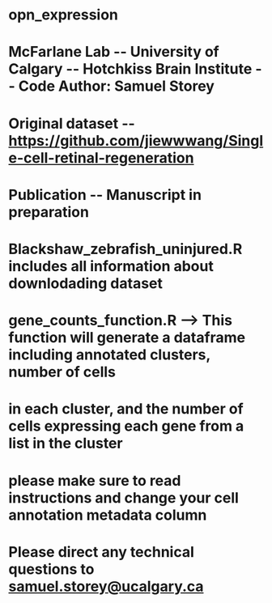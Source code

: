 # opn_expression

# McFarlane Lab -- University of Calgary -- Hotchkiss Brain Institute -- Code Author: Samuel Storey
# Original dataset -- https://github.com/jiewwwang/Single-cell-retinal-regeneration
# Publication -- Manuscript in preparation

# Blackshaw_zebrafish_uninjured.R includes all information about downlodading dataset

# gene_counts_function.R --> This function will generate a dataframe including annotated clusters, number of cells
#                        in each cluster, and the number of cells expressing each gene from a list in the cluster
#                        please make sure to read instructions and change your cell annotation metadata column 

# Please direct any technical questions to samuel.storey@ucalgary.ca
